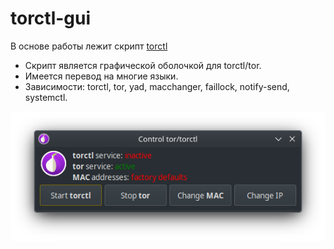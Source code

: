 # torctl-gui
В основе работы лежит скрипт [torctl](https://github.com/BlackArch/torctl)

- Скрипт является графической оболочкой для torctl/tor.
- Имеется перевод на многие языки.
- Зависимости: torctl, tor, yad, macchanger, faillock, notify-send, systemctl.

![Скриншот работы](/img/example.png)
